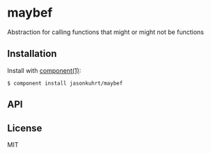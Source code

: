 
# maybef

  Abstraction for calling functions that might or might not be functions

## Installation

  Install with [component(1)](http://component.io):

    $ component install jasonkuhrt/maybef

## API



## License

  MIT
